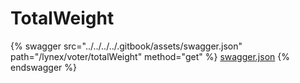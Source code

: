 # TotalWeight

{% swagger src="../../../../.gitbook/assets/swagger.json" path="/lynex/voter/totalWeight" method="get" %}
[swagger.json](../../../../.gitbook/assets/swagger.json)
{% endswagger %}

